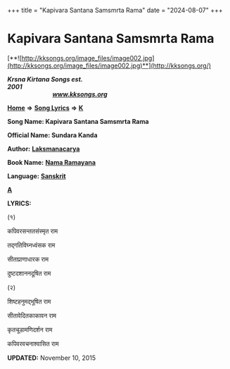 +++
title = "Kapivara Santana Samsmrta Rama"
date = "2024-08-07"
+++

# Kapivara Santana Samsmrta Rama
[**![http://kksongs.org/image_files/image002.jpg](http://kksongs.org/image_files/image002.jpg)**](http://kksongs.org/)

**_Krsna Kirtana Songs est. 2001_**                                                                                                                                                 **_www.kksongs.org_**

**[Home](http://kksongs.org/)** **⇒** **[Song Lyrics](http://kksongs.org/lyrics.html)** **⇒** **[K](http://kksongs.org/songs/song_k.html)**

**Song Name: Kapivara Santana Samsmrta Rama**

**Official Name: Sundara Kanda**

**Author:** [**Laksmanacarya**](http://kksongs.org/authors/list/laksmanacarya.html)

**Book Name:** [**Nama Ramayana**](http://kksongs.org/authors/literature/namaramayana.html)

**Language:** [**Sanskrit**](http://kksongs.org/language/list/sanskrit.html)

**[A](http://kksongs.org/songs/k/kapivarasantanasamsmrtarama.html)**

**LYRICS:**

(१)

कपिवरसन्ततसंस्मृत राम

तद्गतिविघ्नध्वंसक राम

सीताप्राणाधारक राम

दुष्टदशाननदूषित राम

(२)

शिष्टहनुमद्भूषित राम

सीतावेदितकाकावन राम

कृतचूडामणिदर्शन राम

कपिवरवचनाश्वासित राम

**UPDATED:** November 10, 2015